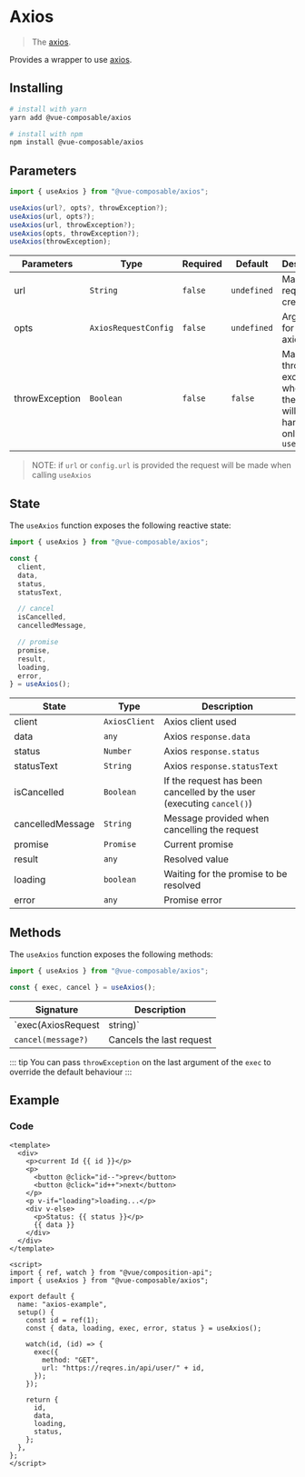 # Axios

> The [axios](https://github.com/axios/axios).

Provides a wrapper to use [axios](https://github.com/axios/axios).

## Installing

```bash
# install with yarn
yarn add @vue-composable/axios

# install with npm
npm install @vue-composable/axios
```

## Parameters

```js
import { useAxios } from "@vue-composable/axios";

useAxios(url?, opts?, throwException?);
useAxios(url, opts?);
useAxios(url, throwException?);
useAxios(opts, throwException?);
useAxios(throwException);

```

| Parameters     | Type                 | Required | Default     | Description                                                                                    |
| -------------- | -------------------- | -------- | ----------- | ---------------------------------------------------------------------------------------------- |
| url            | `String`             | `false`  | `undefined` | Makes a request at creation                                                                    |
| opts           | `AxiosRequestConfig` | `false`  | `undefined` | Arguments for axios.client                                                                     |
| throwException | `Boolean`            | `false`  | `false`     | Makes `exec` throw exceptions, when `false` the error will be handled only by the `usePromise` |

> NOTE: if `url` or `config.url` is provided the request will be made when calling `useAxios`

## State

The `useAxios` function exposes the following reactive state:

```js
import { useAxios } from "@vue-composable/axios";

const {
  client,
  data,
  status,
  statusText,

  // cancel
  isCancelled,
  cancelledMessage,

  // promise
  promise,
  result,
  loading,
  error,
} = useAxios();
```

| State            | Type          | Description                                                          |
| ---------------- | ------------- | -------------------------------------------------------------------- |
| client           | `AxiosClient` | Axios client used                                                    |
| data             | `any`         | Axios `response.data`                                                |
| status           | `Number`      | Axios `response.status`                                              |
| statusText       | `String`      | Axios `response.statusText`                                          |
| isCancelled      | `Boolean`     | If the request has been cancelled by the user (executing `cancel()`) |
| cancelledMessage | `String`      | Message provided when cancelling the request                         |
| promise          | `Promise`     | Current promise                                                      |
| result           | `any`         | Resolved value                                                       |
| loading          | `boolean`     | Waiting for the promise to be resolved                               |
| error            | `any`         | Promise error                                                        |

## Methods

The `useAxios` function exposes the following methods:

```js
import { useAxios } from "@vue-composable/axios";

const { exec, cancel } = useAxios();
```

| Signature          | Description              |
| ------------------ | ------------------------ |
| `exec(AxiosRequest | string)`                 | Executes axios request |
| `cancel(message?)` | Cancels the last request |

::: tip
You can pass `throwException` on the last argument of the `exec` to override the default behaviour
:::

## Example

<axios-example/>

### Code

```vue
<template>
  <div>
    <p>current Id {{ id }}</p>
    <p>
      <button @click="id--">prev</button>
      <button @click="id++">next</button>
    </p>
    <p v-if="loading">loading...</p>
    <div v-else>
      <p>Status: {{ status }}</p>
      {{ data }}
    </div>
  </div>
</template>

<script>
import { ref, watch } from "@vue/composition-api";
import { useAxios } from "@vue-composable/axios";

export default {
  name: "axios-example",
  setup() {
    const id = ref(1);
    const { data, loading, exec, error, status } = useAxios();

    watch(id, (id) => {
      exec({
        method: "GET",
        url: "https://reqres.in/api/user/" + id,
      });
    });

    return {
      id,
      data,
      loading,
      status,
    };
  },
};
</script>
```
